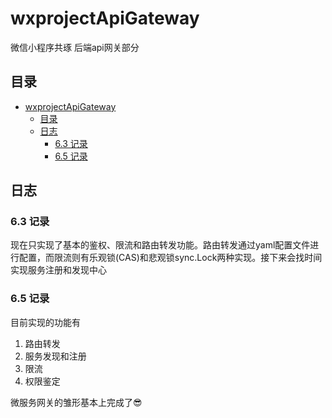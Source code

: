 # wxprojectApiGateway
微信小程序共琢 后端api网关部分

## 目录

- [wxprojectApiGateway](#wxprojectApiGateway)
    - [目录](#目录)
    - [日志](#日志)
        - [6.3 记录](#6.3-记录)
        - [6.5 记录](#6.5-记录)

## 日志

### 6.3 记录
现在只实现了基本的鉴权、限流和路由转发功能。路由转发通过yaml配置文件进行配置，而限流则有乐观锁(CAS)和悲观锁sync.Lock两种实现。接下来会找时间实现服务注册和发现中心

### 6.5 记录
目前实现的功能有
1. 路由转发
2. 服务发现和注册
3. 限流
4. 权限鉴定

微服务网关的雏形基本上完成了😎
